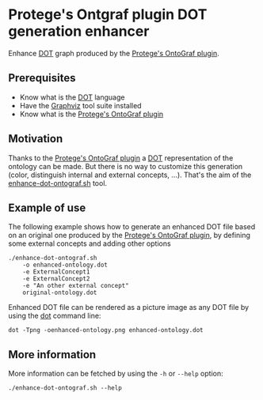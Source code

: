 # Protege's Ontgraf plugin DOT generation enhancer 

Enhance [DOT](https://graphviz.gitlab.io/_pages/doc/info/lang.html) graph produced by the [Protege's OntoGraf plugin](https://protegewiki.stanford.edu/wiki/OntoGraf).

## Prerequisites

- Know what is the [DOT](https://graphviz.gitlab.io/_pages/doc/info/lang.html) language
- Have the [Graphviz](https://graphviz.gitlab.io/) tool suite installed
- Know what is the [Protege's OntoGraf plugin](https://protegewiki.stanford.edu/wiki/OntoGraf)

## Motivation

Thanks to the [Protege's OntoGraf plugin](https://protegewiki.stanford.edu/wiki/OntoGraf) a [DOT](https://graphviz.gitlab.io/_pages/doc/info/lang.html) representation of the ontology can be made. But there is no way to customize this generation (color, distinguish internal and external concepts, ...). That's the aim of the [enhance-dot-ontograf.sh](./enhance-dot-ontograf.sh) tool.

## Example of use

The following example shows how to generate an enhanced DOT file based on an original one produced by the [Protege's OntoGraf plugin](https://protegewiki.stanford.edu/wiki/OntoGraf), by defining some external concepts and adding other options

    ./enhance-dot-ontograf.sh 
        -o enhanced-ontology.dot
        -e ExternalConcept1
        -e ExternalConcept2
        -e "An other external concept"
        original-ontology.dot

Enhanced DOT file can be rendered as a picture image as any DOT file by using the [dot](https://linux.die.net/man/1/dot) command line:

    dot -Tpng -oenhanced-ontology.png enhanced-ontology.dot

## More information

More information can be fetched by using the `-h` or `--help` option:

    ./enhance-dot-ontograf.sh --help
